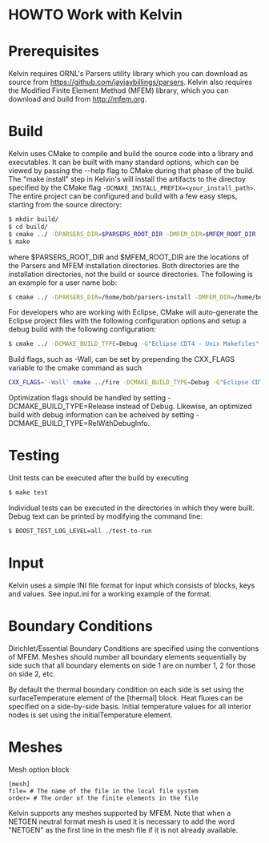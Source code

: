 HOWTO Work with Kelvin
=

Prerequisites
==

Kelvin requires ORNL's Parsers utility library which you can download as source from https://github.com/jayjaybillings/parsers. Kelvin also requires the Modified Finite Element Method (MFEM) library, which you can download and build from http://mfem.org.

Build
==

Kelvin uses CMake to compile and build the source code into a library and executables. It can be built with many standard options, which can be viewed by passing the --help flag to CMake during that phase of the build. The "make install" step in Kelvin's will install the artifacts to the directoy specified by the CMake flag ```-DCMAKE_INSTALL_PREFIX=<your_install_path>```. The entire project can be configured and build with a few easy steps, starting from the source directory:

```bash
$ mkdir build/
$ cd build/
$ cmake ../ -DPARSERS_DIR=$PARSERS_ROOT_DIR -DMFEM_DIR=$MFEM_ROOT_DIR
$ make
```

where $PARSERS_ROOT_DIR and $MFEM_ROOT_DIR are the locations of the Parsers and MFEM installation directories. Both directories are the installation directories, not the build or source directories. The following is an example for a user name bob:

```bash
$ cmake ../ -DPARSERS_DIR=/home/bob/parsers-install -DMFEM_DIR=/home/bob/mfem-install
```

For developers who are working with Eclipse, CMake will auto-generate the Eclipse project files with the following configuration options and setup a debug build with the following configuration:

```bash
$ cmake ../ -DCMAKE_BUILD_TYPE=Debug -G"Eclipse CDT4 - Unix Makefiles" -DCMAKE_ECLIPSE_VERSION=4.5 -DPARSERS_DIR=/home/bob/parsers-install -DMFEM_DIR=/home/bob/mfem-install 
```

Build flags, such as -Wall, can be set by prepending the CXX_FLAGS variable to 
the cmake command as such

```bash
CXX_FLAGS='-Wall' cmake ../fire -DCMAKE_BUILD_TYPE=Debug -G"Eclipse CDT4 - Unix Makefiles" -DCMAKE_ECLIPSE_VERSION=4.5
```

Optimization flags should be handled by setting -DCMAKE_BUILD_TYPE=Release 
instead of Debug. Likewise, an optimized build with debug information can be 
acheived by setting -DCMAKE_BUILD_TYPE=RelWithDebugInfo.

Testing
===

Unit tests can be executed after the build by executing

```bash
$ make test
```

Individual tests can be executed in the directories in which they were built. Debug text can be printed by modifying the command line:

```bash
$ BOOST_TEST_LOG_LEVEL=all ./test-to-run
```

Input
==

Kelvin uses a simple INI file format for input which consists of blocks, keys and values. See input.ini for a working example of the format.

Boundary Conditions
===

Dirichlet/Essential Boundary Conditions are specified using the conventions of MFEM. Meshes should number all boundary elements sequentially by side such that all boundary elements on side 1 are on number 1, 2 for those on side 2, etc.

By default the thermal boundary condition on each side is set using the surfaceTemperature element of the [thermal] block. Heat fluxes can be specified on a side-by-side basis. Initial temperature values for all interior nodes is set using the initialTemperature element.

Meshes
===

Mesh option block

```
[mesh]
file= # The name of the file in the local file system
order= # The order of the finite elements in the file 
```

Kelvin supports any meshes supported by MFEM. Note that when a NETGEN neutral format mesh is used it is necessary to add the word "NETGEN" as the first line in the mesh file if it is not already available.
